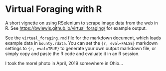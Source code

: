 # Virtual Foraging with R

A short vignette on using RSelenium to scrape image data from the web in R.
See https://bwlewis.github.io/virtual_foraging/ for example output.

See the `virtual_foraging.rmd` file for the markdown document, which
loads example data in `bounty.rdata`. You can set the `{r, eval=FALSE}`
markdown settings to `{r, eval=TRUE}` to generate your own output
markdown file, or simply copy and paste the R code and evaluate it in
an R session.

I took the morel photo in April, 2019 somewhere in Ohio...
